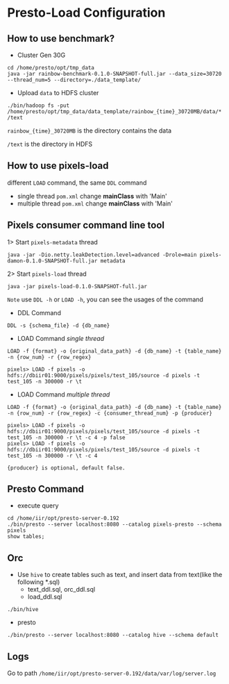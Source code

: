 # Presto-Load Configuration

## How to use benchmark?
- Cluster Gen 30G
```
cd /home/presto/opt/tmp_data
java -jar rainbow-benchmark-0.1.0-SNAPSHOT-full.jar --data_size=30720 --thread_num=5 --directory=./data_template/
```
- Upload `data` to HDFS cluster
```
./bin/hadoop fs -put /home/presto/opt/tmp_data/data_template/rainbow_{time}_30720MB/data/* /text
```
`rainbow_{time}_30720MB` is the directory contains the data

`/text` is the directory in HDFS

## How to use pixels-load
different `LOAD` command, the same `DDL` command
- single thread
`pom.xml` change **mainClass** with 'Main'
- multiple thread
`pom.xml` change **mainClass** with 'Main'

## Pixels consumer command line tool
1> Start `pixels-metadata` thread
```
java -jar -Dio.netty.leakDetection.level=advanced -Drole=main pixels-damon-0.1.0-SNAPSHOT-full.jar metadata
```
2> Start `pixels-load` thread
```
java -jar pixels-load-0.1.0-SNAPSHOT-full.jar
```
`Note` use `DDL -h` or `LOAD -h`, you can see the usages of the command
- DDL Command
```
DDL -s {schema_file} -d {db_name}
```
- LOAD Command *single thread*
```
LOAD -f {format} -o {original_data_path} -d {db_name} -t {table_name} -n {row_num} -r {row_regex}

pixels> LOAD -f pixels -o hdfs://dbiir01:9000/pixels/pixels/test_105/source -d pixels -t test_105 -n 300000 -r \t
```
- LOAD Command *multiple thread*
```
LOAD -f {format} -o {original_data_path} -d {db_name} -t {table_name} -n {row_num} -r {row_regex} -c {consumer_thread_num} -p {producer}

pixels> LOAD -f pixels -o hdfs://dbiir01:9000/pixels/pixels/test_105/source -d pixels -t test_105 -n 300000 -r \t -c 4 -p false
pixels> LOAD -f pixels -o hdfs://dbiir01:9000/pixels/pixels/test_105/source -d pixels -t test_105 -n 300000 -r \t -c 4

{producer} is optional, default false.

```

## Presto Command
- execute query
```
cd /home/iir/opt/presto-server-0.192
./bin/presto --server localhost:8080 --catalog pixels-presto --schema pixels
show tables;
```

## Orc
- Use `hive` to create tables such as text,  and insert data from text(like the following *.sql)
    - text_ddl.sql, orc_ddl.sql
    - load_ddl.sql
```
./bin/hive
```

- presto
```
./bin/presto --server localhost:8080 --catalog hive --schema default
```

## Logs
Go to path `/home/iir/opt/presto-server-0.192/data/var/log/server.log` 